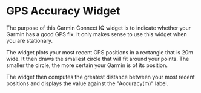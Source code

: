 GPS Accuracy Widget
===================

The purpose of this Garmin Connect IQ widget is to indicate whether your Garmin has a good GPS fix. It only makes sense to use this widget when you are stationary.

The widget plots your most recent GPS positions in a rectangle that is 20m wide. It then draws the smallest circle that will fit around your points. The smaller the circle, the more certain your Garmin is of its position. 

The widget then computes the greatest distance between your most recent positions and displays the value against the "Accuracy(m)" label.